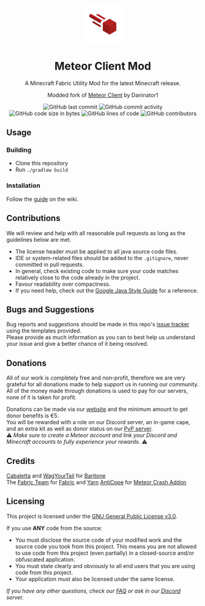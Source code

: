 
<p align="center">
<img src="src/main/resources/assets/meteor-client/textures/meteor.png" alt="meteor-client-logo" width="20%"/>
</p>

<h1 align="center">Meteor Client Mod</h1>

<p align="center">A Minecraft Fabric Utility Mod for the latest Minecraft release.</p>
<p align="center">Modded fork of <a href="https://github.com/MeteorDevelopment/meteor-client">Meteor Client</a> by Daninator1</p>

<div align="center">
    <img src="https://img.shields.io/github/last-commit/Daninator1/meteor-client-mod" alt="GitHub last commit"/>
    <img src="https://img.shields.io/github/commit-activity/w/Daninator1/meteor-client-mod" alt="GitHub commit activity"/>
    <br>
    <img src="https://img.shields.io/github/languages/code-size/Daninator1/meteor-client-mod" alt="GitHub code size in bytes"/>
    <img src="https://tokei.rs/b1/github/Daninator1/meteor-client-mod" alt="GitHub lines of code"/>
    <img src="https://img.shields.io/github/contributors/Daninator1/meteor-client-mod" alt="GitHub contributors"/>
    <br>
</div>

## Usage

### Building
- Clone this repository
- Run `./gradlew build`

### Installation
Follow the [guide](https://meteorclient.com/faq/installation) on the wiki.

## Contributions
We will review and help with all reasonable pull requests as long as the guidelines below are met.

- The license header must be applied to all java source code files.
- IDE or system-related files should be added to the `.gitignore`, never committed in pull requests.
- In general, check existing code to make sure your code matches relatively close to the code already in the project.
- Favour readability over compactness.
- If you need help, check out the [Google Java Style Guide](https://google.github.io/styleguide/javaguide.html) for a reference.

## Bugs and Suggestions
Bug reports and suggestions should be made in this repo's [issue tracker](https://github.com/Daninator1/meteor-client-mod/issues) using the templates provided.  
Please provide as much information as you can to best help us understand your issue and give a better chance of it being resolved.

## Donations
All of our work is completely free and non-profit, therefore we are very grateful for all donations made to help support us in running our community.  
All of the money made through donations is used to pay for our servers, none of it is taken for profit.

Donations can be made via our [website](https://meteorclient.com/donations) and the minimum amount to get donor benefits is €5.  
You will be rewarded with a role on our Discord server, an in-game cape, and an extra kit as well as donor status on our [PvP server](https://namemc.com/server/pvp.meteorclient.com).  
⚠️ _Make sure to create a Meteor account and link your Discord and Minecraft accounts to fully experience your rewards._ ⚠️

## Credits
[Cabaletta](https://github.com/cabaletta) and [WagYourTail](https://github.com/wagyourtail) for [Baritone](https://github.com/cabaletta/baritone)  
The [Fabric Team](https://github.com/FabricMC) for [Fabric](https://github.com/FabricMC/fabric-loader) and [Yarn](https://github.com/FabricMC/yarn)
[AntiCope](https://github.com/AntiCope) for [Meteor Crash Addon](https://github.com/AntiCope/meteor-crash-addon)

## Licensing
This project is licensed under the [GNU General Public License v3.0](https://www.gnu.org/licenses/gpl-3.0.en.html). 

If you use **ANY** code from the source:
- You must disclose the source code of your modified work and the source code you took from this project. This means you are not allowed to use code from this project (even partially) in a closed-source and/or obfuscated application.
- You must state clearly and obviously to all end users that you are using code from this project.
- Your application must also be licensed under the same license.

*If you have any other questions, check our [FAQ](https://meteorclient.com/faq) or ask in our [Discord](https://meteorclient.com/discord) server.*
